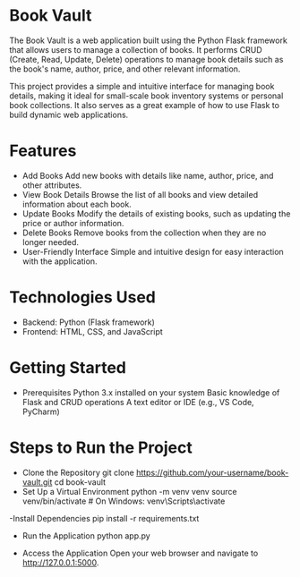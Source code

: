# Book Vault

The Book Vault is a web application built using the Python Flask framework that allows users to manage a collection of books. It performs CRUD (Create, Read, Update, Delete) operations to manage book details such as the book's name, author, price, and other relevant information.

This project provides a simple and intuitive interface for managing book details, making it ideal for small-scale book inventory systems or personal book collections. It also serves as a great example of how to use Flask to build dynamic web applications.

# Features
- Add Books
Add new books with details like name, author, price, and other attributes.
- View Book Details
Browse the list of all books and view detailed information about each book.
- Update Books
Modify the details of existing books, such as updating the price or author information.
- Delete Books
Remove books from the collection when they are no longer needed.
- User-Friendly Interface
Simple and intuitive design for easy interaction with the application.

# Technologies Used
- Backend: Python (Flask framework)
- Frontend: HTML, CSS, and JavaScript

# Getting Started
- Prerequisites
Python 3.x installed on your system
Basic knowledge of Flask and CRUD operations
A text editor or IDE (e.g., VS Code, PyCharm)

# Steps to Run the Project
- Clone the Repository
git clone https://github.com/your-username/book-vault.git
cd book-vault
- Set Up a Virtual Environment
python -m venv venv
source venv/bin/activate  # On Windows: venv\Scripts\activate

-Install Dependencies
pip install -r requirements.txt

- Run the Application
python app.py

- Access the Application
Open your web browser and navigate to http://127.0.0.1:5000.
